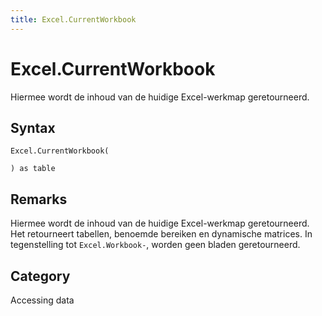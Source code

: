 ```yaml
---
title: Excel.CurrentWorkbook
---
```


# Excel.CurrentWorkbook


Hiermee wordt de inhoud van de huidige Excel-werkmap geretourneerd.


## Syntax

```powerquery
Excel.CurrentWorkbook(

) as table
```


## Remarks

Hiermee wordt de inhoud van de huidige Excel-werkmap geretourneerd. Het retourneert tabellen, benoemde bereiken en dynamische matrices. In tegenstelling tot <code>Excel.Workbook-</code>, worden geen bladen geretourneerd.



## Category
Accessing data
